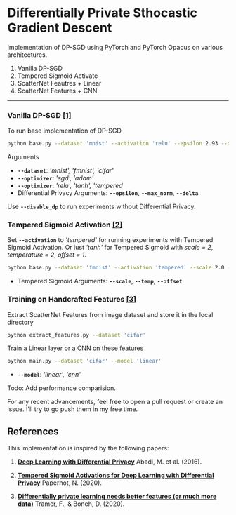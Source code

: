 # Differentially Private Sthocastic Gradient Descent

Implementation of DP-SGD using PyTorch and PyTorch Opacus on various architectures.

1) Vanilla DP-SGD
2) Tempered Sigmoid Activate 
3) ScatterNet Feautres + Linear
4) ScatterNet Features + CNN

---

### Vanilla DP-SGD [\[1\]](https://arxiv.org/abs/1607.00133)
To run base implementation of DP-SGD

```bash
python base.py --dataset 'mnist' --activation 'relu' --epsilon 2.93 --delta 1e-5
```
Arguments
- **`--dataset`**: *'mnist', 'fmnist', 'cifar'*
- **`--optimizer`**: *'sgd', 'adam'*
- **`--optimizer`**: *'relu', 'tanh', 'tempered*
- Differential Privacy Arguments: **`--epsilon`**, **`--max_norm`**, **`--delta`**.

Use **`--disable_dp`** to run experiments without Differential Privacy. 

### Tempered Sigmoid Activation [\[2\]](https://arxiv.org/pdf/2007.14191)

Set **`--activation`** to *'tempered'* for running experiments with Tempered Sigmoid Activation. Or just *'tanh'* for Tempered Sigmoid with *scale = 2*, *temperature = 2*, *offset = 1*.

```bash
python base.py --dataset 'fmnist' --activation 'tempered' --scale 2.0 --temp 2.0 --offset 1.0
```
- Tempered Sigmoid Arguments: **`--scale`**, **`--temp`**, **`--offset`**.

### Training on Handcrafted Features [\[3\]](https://arxiv.org/pdf/2011.11660)

Extract ScatterNet Features from image dataset and store it in the local directory
```bash
python extract_features.py --dataset 'cifar'
```

Train a Linear layer or a CNN on these features

```bash
python main.py --dataset 'cifar' --model 'linear'
```
- **`--model`**: *'linear', 'cnn'*

<!-- ## Performance comparision (Accuracy)
| **Dataset**       | **Vanilla DP-SGD** | **Tempered Sigmoid (2, 2, 1)**| **ScatterNet + Linear** | **ScatterNet + CNN**|
|------------------|------|------|------|------|
| **MNIST**        | 97.5 | 97.5 | 97.5 | 97.5 |
| **FashionMNIST** | 97.5 | 97.5 | 97.5 | 97.5 |
| **CIFAR10**      | 97.5 | 97.5 | 97.5 | 97.5 | -->

Todo: Add performance comparision. 

For any recent advancements, feel free to open a pull request or create an issue. I'll try to go push them in my free time. 

## References

This implementation is inspired by the following papers:


1. [**Deep Learning with Differential Privacy**](https://arxiv.org/abs/1607.00133) Abadi, M. et al. (2016).

2. [**Tempered Sigmoid Activations for Deep Learning with Differential Privacy**](https://arxiv.org/pdf/2007.14191) Papernot, N. (2020).

3. [**Differentially private learning needs better features (or much more data)**](https://arxiv.org/pdf/2011.11660) Tramer, F., & Boneh, D. (2020).